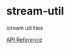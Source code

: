 # stream-util
stream utilities

[API Reference](https://github.com/jogabo/stream-util/master/API.md)
